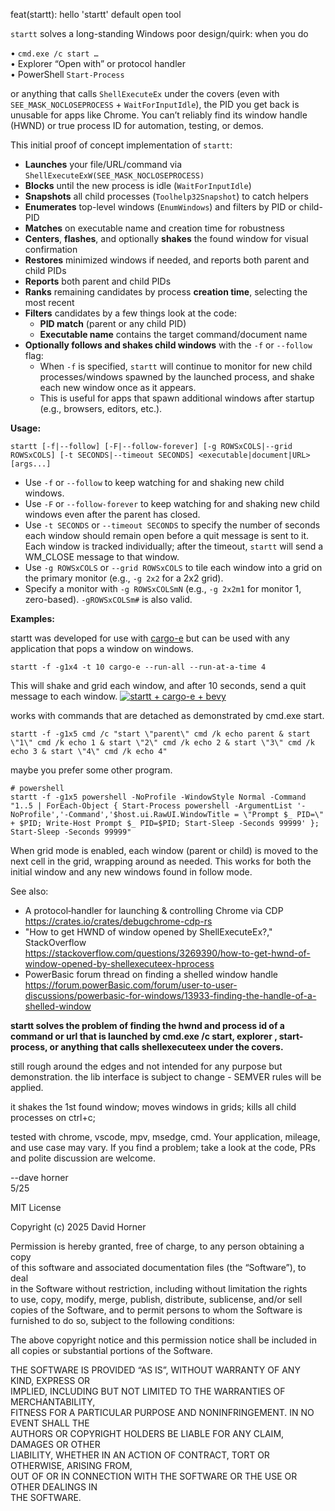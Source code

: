 feat(startt): hello 'startt' default open tool

`startt` solves a long-standing Windows poor design/quirk: when you do

  • `cmd.exe /c start …`  
  • Explorer “Open with” or protocol handler  
  • PowerShell `Start-Process`  

or anything that calls `ShellExecuteEx` under the covers (even with `SEE_MASK_NOCLOSEPROCESS` + `WaitForInputIdle`), the PID you get back is unusable for apps like Chrome.  You can’t reliably find its window handle (HWND) or true process ID for automation, testing, or demos.

This initial proof of concept implementation of `startt`:

- **Launches** your file/URL/command via `ShellExecuteExW(SEE_MASK_NOCLOSEPROCESS)`
- **Blocks** until the new process is idle (`WaitForInputIdle`)  
- **Snapshots** all child processes (`Toolhelp32Snapshot`) to catch helpers  
- **Enumerates** top-level windows (`EnumWindows`) and filters by PID or child-PID  
- **Matches** on executable name and creation time for robustness  
- **Centers**, **flashes**, and optionally **shakes** the found window for visual confirmation  
- **Restores** minimized windows if needed, and reports both parent and child PIDs
- **Reports** both parent and child PIDs
- **Ranks** remaining candidates by process **creation time**, selecting the most recent  
- **Filters** candidates by a few things look at the code:
  - **PID match** (parent or any child PID)  
  - **Executable name** contains the target command/document name  
- **Optionally follows and shakes child windows** with the `-f` or `--follow` flag:
  - When `-f` is specified, `startt` will continue to monitor for new child processes/windows spawned by the launched process, and shake each new window once as it appears.  
  - This is useful for apps that spawn additional windows after startup (e.g., browsers, editors, etc.).


**Usage:**
```
startt [-f|--follow] [-F|--follow-forever] [-g ROWSxCOLS|--grid ROWSxCOLS] [-t SECONDS|--timeout SECONDS] <executable|document|URL> [args...]
```
- Use `-f` or `--follow` to keep watching for and shaking new child windows.
- Use `-F` or `--follow-forever` to keep watching for and shaking new child windows even after the parent has closed.
- Use `-t SECONDS` or `--timeout SECONDS` to specify the number of seconds each window should remain open before a quit message is sent to it. Each window is tracked individually; after the timeout, `startt` will send a WM_CLOSE message to that window.
- Use `-g ROWSxCOLS` or `--grid ROWSxCOLS` to tile each window into a grid on the primary monitor (e.g., `-g 2x2` for a 2x2 grid).
- Specify a monitor with `-g ROWSxCOLSmN` (e.g., `-g 2x2m1` for monitor 1, zero-based). `-gROWSxCOLSm#` is also valid.

**Examples:**

startt was developed for use with [cargo-e](https://crates.io/crates/cargo-e) but can be used with any application that pops a window on windows.

```
startt -f -g1x4 -t 10 cargo-e --run-all --run-at-a-time 4
```
This will shake and grid each window, and after 10 seconds, send a quit message to each window.
[![startt + cargo-e + bevy](https://github.com/davehorner/cargo-e_walkthrus/raw/main/startt_cargo-e_bevy_runall_4x1.gif)](https://github.com/davehorner/cargo-e_walkthrus/tree/main)


works with commands that are detached as demonstrated by cmd.exe start.
```
startt -f -g1x5 cmd /c "start \"parent\" cmd /k echo parent & start \"1\" cmd /k echo 1 & start \"2\" cmd /k echo 2 & start \"3\" cmd /k echo 3 & start \"4\" cmd /k echo 4"
```
maybe you prefer some other program.
```
# powershell
startt -f -g1x5 powershell -NoProfile -WindowStyle Normal -Command "1..5 | ForEach-Object { Start-Process powershell -ArgumentList '-NoProfile','-Command','$host.ui.RawUI.WindowTitle = \"Prompt $_ PID=\" + $PID; Write-Host Prompt $_ PID=$PID; Start-Sleep -Seconds 99999' }; Start-Sleep -Seconds 99999"
```

When grid mode is enabled, each window (parent or child) is moved to the next cell in the grid, wrapping around as needed. This works for both the initial window and any new windows found in follow mode.

See also:  
- A protocol‐handler for launching & controlling Chrome via CDP  
  https://crates.io/crates/debugchrome-cdp-rs
- "How to get HWND of window opened by ShellExecuteEx?," StackOverflow  
  <https://stackoverflow.com/questions/3269390/how-to-get-hwnd-of-window-opened-by-shellexecuteex-hprocess>  
- PowerBasic forum thread on finding a shelled window handle  
  <https://forum.powerBasic.com/forum/user-to-user-discussions/powerbasic-for-windows/13933-finding-the-handle-of-a-shelled-window>


**startt solves the problem of finding the hwnd and process id of a command or url that is launched by cmd.exe /c start, explorer <url>, start-process, or anything that calls shellexecuteex under the covers.**

still rough around the edges and not intended for any purpose but demonstration.  the lib interface is subject to change - SEMVER rules will be applied.

it shakes the 1st found window; moves windows in grids; kills all child processes on ctrl+c;

tested with chrome, vscode, mpv, msedge, cmd.  Your application, mileage, and use case may vary. If you find a problem; take a look at the code, PRs and polite discussion are welcome.

--dave horner  
5/25

MIT License

Copyright (c) 2025 David Horner

Permission is hereby granted, free of charge, to any person obtaining a copy  
of this software and associated documentation files (the “Software”), to deal  
in the Software without restriction, including without limitation the rights  
to use, copy, modify, merge, publish, distribute, sublicense, and/or sell  
copies of the Software, and to permit persons to whom the Software is  
furnished to do so, subject to the following conditions:

The above copyright notice and this permission notice shall be included in  
all copies or substantial portions of the Software.

THE SOFTWARE IS PROVIDED “AS IS”, WITHOUT WARRANTY OF ANY KIND, EXPRESS OR  
IMPLIED, INCLUDING BUT NOT LIMITED TO THE WARRANTIES OF MERCHANTABILITY,  
FITNESS FOR A PARTICULAR PURPOSE AND NONINFRINGEMENT. IN NO EVENT SHALL THE  
AUTHORS OR COPYRIGHT HOLDERS BE LIABLE FOR ANY CLAIM, DAMAGES OR OTHER  
LIABILITY, WHETHER IN AN ACTION OF CONTRACT, TORT OR OTHERWISE, ARISING FROM,  
OUT OF OR IN CONNECTION WITH THE SOFTWARE OR THE USE OR OTHER DEALINGS IN  
THE SOFTWARE.
